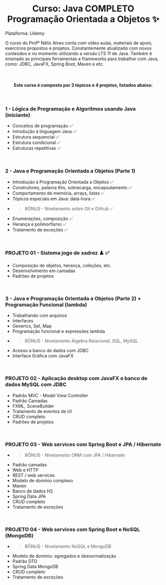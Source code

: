 <h1 align=center> Curso: Java COMPLETO Programação Orientada a Objetos ✨ </h1>


Plataforma: Udemy

O curso do Profº Nélio Alves conta com vídeo aulas, materiais de apoio, exercícios propostos e projetos. Constantemente atualizado com novos conteúdos e no momento utilizando a versão LTS 11 de Java. Também é ensinado as principais ferramentas e frameworks para trabalhar com Java, como: JDBC, JavaFX, Spring Boot, Maven e etc.

<br>
<h4 align=center> Este curso é composto por 3 tópicos e 4 projetos, listados abaixo: </h4>
<br>
<h3> 1 - Lógica de Programação e Algoritmos usando Java (iniciante) </h3>

  - Conceitos de programação ✅
  - Introdução à linguagem Java ✅
  - Estrutura sequencial ✅
  - Estrutura condicional ✅
  - Estruturas repetitivas ✅
  
<br>

<h3> 2 - Java e Programação Orientada a Objetos (Parte 1) </h3>

  - Introdução à Programação Orientada a Objetos ✅
  - Construtores, palavra this, sobrecarga, encapsulamento ✅
  - Comportamento de memória, arrays, listas ✅
  - Tópicos especiais em Java: data-hora ✅
  - >BÔNUS - Nivelamento sobre Git e Github ✅
  - Enumerações, composição ✅
  - Herança e polimorfismo ✅
  - Tratamento de exceções ✅

<br>

<h3> PROJETO 01 - Sistema jogo de xadrez ♟️ ✅ </h3>

  - Composição de objetos, herança, coleções, etc. 
  - Desenvolvimento em camadas 
  - Padrões de projetos 
  
<br>

<h3> 3 - Java e Programação Orientada a Objetos (Parte 2) + Programação Funcional (lambda) </h3>

  - Trabalhando com arquivos
  - Interfaces
  - Generics, Set, Map
  - Programação funcional e expressões lambda
  - >BÔNUS - Nivelamento Álgebra Relacional, SQL, MySQL
  - Acesso a banco de dados com JDBC
  - Interface Gráfica com JavaFX

<br>

<h3> PROJETO 02 - Aplicação desktop com JavaFX e banco de dados MySQL com JDBC </h3>

  - Padrão MVC - Model View Controller
  - Padrão Camadas
  - FXML, SceneBuilder
  - Tratamento de eventos de UI
  - CRUD completo
  - Padrões de projetos

<br>

<h3> PROJETO 03 - Web services com Spring Boot e JPA / Hibernate </h3>

  - >BÔNUS - Nivelamento ORM com JPA / Hibernate
  - Padrão camadas
  - Web e HTTP
  - REST / web services
  - Modelo de domínio complexo
  - Maven
  - Banco de dados H2
  - Spring Data JPA
  - CRUD completo
  - Tratamento de exceções

<br>

<h3> PROJETO 04 - Web services com Spring Boot e NoSQL (MongoDB) </h3>

  - >BÔNUS - Nivelamento NoSQL e MongoDB
  - Modelo de domínio: agregados e desnormalização
  - Padrão DTO
  - Spring Data MongoDB
  - CRUD completo
  - Tratamento de exceções

